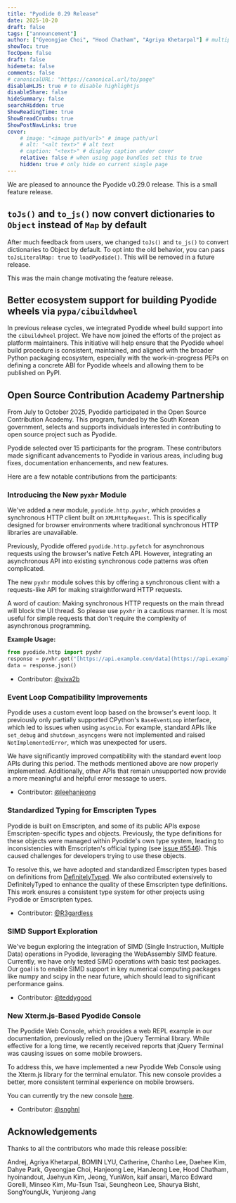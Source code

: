 ```yaml
---
title: "Pyodide 0.29 Release"
date: 2025-10-20
draft: false
tags: ["announcement"]
author: ["Gyeongjae Choi", "Hood Chatham", "Agriya Khetarpal"] # multiple authors
showToc: true
TocOpen: false
draft: false
hidemeta: false
comments: false
# canonicalURL: "https://canonical.url/to/page"
disableHLJS: true # to disable highlightjs
disableShare: false
hideSummary: false
searchHidden: true
ShowReadingTime: true
ShowBreadCrumbs: true
ShowPostNavLinks: true
cover:
    # image: "<image path/url>" # image path/url
    # alt: "<alt text>" # alt text
    # caption: "<text>" # display caption under cover
    relative: false # when using page bundles set this to true
    hidden: true # only hide on current single page
---
```


We are pleased to announce the Pyodide v0.29.0 release. This is a small feature
release. 

## `toJs()` and `to_js()` now convert dictionaries to `Object` instead of `Map` by default

After much feedback from users, we changed `toJs()` and `to_js()` to convert
dictionaries to Object by default. To opt into the old behavior, you can pass
`toJsLiteralMap: true` to `loadPyodide()`. This will be removed in a future
release.

This was the main change motivating the feature release.

## Better ecosystem support for building Pyodide wheels via `pypa/cibuildwheel`

In previous release cycles, we integrated Pyodide wheel build support into the
`cibuildwheel` project. We have now joined the efforts of the project as platform
maintainers. This initiative will help ensure that the Pyodide wheel build
procedure is consistent, maintained, and aligned with the broader Python packaging
ecosystem, especially with the work-in-progress PEPs on defining a concrete ABI
for Pyodide wheels and allowing them to be published on PyPI.

## Open Source Contribution Academy Partnership

From July to October 2025, Pyodide participated in the Open Source Contribution
Academy. This program, funded by the South Korean government, selects and
supports individuals interested in contributing to open source project such as
Pyodide.

Pyodide selected over 15 participants for the program. These contributors made
significant advancements to Pyodide in various areas, including bug fixes,
documentation enhancements, and new features.

Here are a few notable contributions from the participants:

### Introducing the New `pyxhr` Module

We've added a new module, `pyodide.http.pyxhr`, which provides a synchronous
HTTP client built on `XMLHttpRequest`. This is specifically designed for browser
environments where traditional synchronous HTTP libraries are unavailable.

Previously, Pyodide offered `pyodide.http.pyfetch` for asynchronous requests
using the browser's native Fetch API. However, integrating an asynchronous API
into existing synchronous code patterns was often complicated.

The new `pyxhr` module solves this by offering a synchronous client with a
requests-like API for making straightforward HTTP requests.

A word of caution: Making synchronous HTTP requests on the main thread will
block the UI thread. So please use `pyxhr` in a cautious manner. It is most
useful for simple requests that don't require the complexity of asynchronous
programming.

**Example Usage:**

```python
from pyodide.http import pyxhr
response = pyxhr.get("[https://api.example.com/data](https://api.example.com/data)")
data = response.json()
```

  - Contributor: [@viva2b](https://github.com/viva2b)

### Event Loop Compatibility Improvements

Pyodide uses a custom event loop based on the browser's event loop. It
previously only partially supported CPython's `BaseEventLoop` interface, which
led to issues when using `asyncio`. For example, standard APIs like `set_debug`
and `shutdown_asyncgens` were not implemented and raised `NotImplementedError`,
which was unexpected for users.

We have significantly improved compatibility with the standard event loop APIs
during this period. The methods mentioned above are now properly implemented.
Additionally, other APIs that remain unsupported now provide a more meaningful
and helpful error message to users.

  - Contributor: [@leehanjeong](https://github.com/leehanjeong)

### Standardized Typing for Emscripten Types

Pyodide is built on Emscripten, and some of its public APIs expose
Emscripten-specific types and objects. Previously, the type definitions for
these objects were managed within Pyodide's own type system, leading to
inconsistencies with Emscripten's official typing (see [issue
\#5546](https://github.com/pyodide/pyodide/issues/5546)). This caused challenges
for developers trying to use these objects.

To resolve this, we have adopted and standardized Emscripten types based on
definitions from
[DefinitelyTyped](https://www.npmjs.com/package/@types/emscripten). We also
contributed extensively to DefinitelyTyped to enhance the quality of these
Emscripten type definitions. This work ensures a consistent type system for
other projects using Pyodide or Emscripten types.

  - Contributor: [@R3gardless](https://github.com/R3gardless)

### SIMD Support Exploration

We've begun exploring the integration of SIMD (Single Instruction, Multiple
Data) operations in Pyodide, leveraging the WebAssembly SIMD feature. Currently,
we have only tested SIMD operations with basic test packages. Our goal is to
enable SIMD support in key numerical computing packages like numpy and scipy in
the near future, which should lead to significant performance gains.

  - Contributor: [@teddygood](https://github.com/teddygood)

### New Xterm.js-Based Pyodide Console

The Pyodide Web Console, which provides a web REPL example in our documentation,
previously relied on the jQuery Terminal library. While effective for a long
time, we recently received reports that jQuery Terminal was causing issues on
some mobile browsers.

To address this, we have implemented a new Pyodide Web Console using the
Xterm.js library for the terminal emulator. This new console provides a better,
more consistent terminal experience on mobile browsers.

You can currently try the new console
[here](https://pyodide.org/en/latest/console-v2.html).

  - Contributor: [@snghnl](https://github.com/snghnl)


## Acknowledgements

Thanks to all the contributors who made this release possible:

Andrej, Agriya Khetarpal, BOMIN LYU, Catherine, Chanho Lee, Daehee Kim,
Dahye Park, Gyeongjae Choi, Hanjeong Lee, HanJeong Lee, Hood Chatham,
hyoinandout, Jaehyun Kim, Jeong, YunWon, kaif ansari, Marco Edward Gorelli,
Minseo Kim, Mu-Tsun Tsai, Seungheon Lee, Shaurya Bisht, SongYoungUk,
Yunjeong Jang
